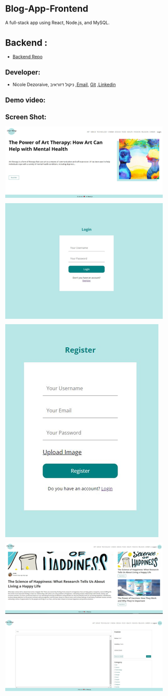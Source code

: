 # Blog-App-Frontend
A full-stack app using React, Node.js, and MySQL.

# Backend : 
* [Backend Repo](https://github.com/NicoleDezoraive/Blog-App-Backend)

## Developer:
  * Nicole Dezoraive, ניקול דזוראיב ,[Email](dezoraivenicole@gmail.com), [Git](https://github.com/NicoleDezoraive) ,[Linkedin](https://www.linkedin.com/in/nicole-dezoraive/)

## Demo video:


## Screen Shot:
![posts](https://github.com/NicoleDezoraive/Blog-App-Frontend/blob/master/src/images/posts.JPG)

![login](https://github.com/NicoleDezoraive/Blog-App-Frontend/blob/master/src/images/login.JPG)

![register](https://github.com/NicoleDezoraive/Blog-App-Frontend/blob/master/src/images/register.JPG)

![singlePost](https://github.com/NicoleDezoraive/Blog-App-Frontend/blob/master/src/images/singlePost.JPG)

![write](https://github.com/NicoleDezoraive/Blog-App-Frontend/blob/master/src/images/write.JPG)
